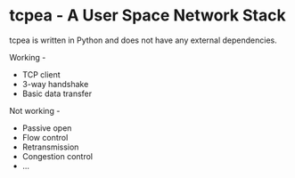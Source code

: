# tcpea - A User Space Network Stack

tcpea is written in Python and does not have any external dependencies.

Working -
* TCP client
* 3-way handshake
* Basic data transfer


Not working -

* Passive open
* Flow control
* Retransmission
* Congestion control
* ...
